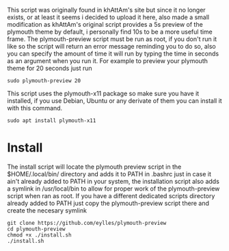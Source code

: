 This script was originally found in khAttAm's site but since it no longer exists, or at least it seems i decided to upload it here, also made a small modification as khAttAm's original script provides a 5s preview of the plymouth theme by default, i personally find 10s to be a more useful time frame. The plymouth-preview script must be run as root, if you don't run it like so the script will return an error message reminding you to do so, also you can specify the amount of time it will run by typing the time in seconds as an argument when you run it. 
For example to preview your plymouth theme for 20 seconds just run

```
sudo plymouth-preview 20
```

This script uses the plymouth-x11 package so make sure you have it installed, if you use Debian, Ubuntu or any derivate of them you can install it with this command.

```
sudo apt install plymouth-x11
```

# Install

The install script will locate the plymouth preview script in the $HOME/.local/bin/ directory and adds it to PATH in .bashrc just in case it ain't already added to PATH in your system, the installation script also adds a symlink in /usr/local/bin to allow for proper work of the plymouth-preview script when ran as root. If you have a different dedicated scripts directory already added to PATH just copy the plymouth-preview script there and create the necesary symlink

```
git clone https://github.com/eylles/plymouth-preview
cd plymouth-preview
chmod +x ./install.sh
./install.sh
```

